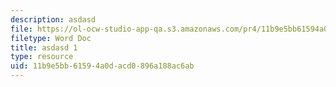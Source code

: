 ```yaml
---
description: asdasd
file: https://ol-ocw-studio-app-qa.s3.amazonaws.com/pr4/11b9e5bb61594a0dacd0896a188ac6ab_riddlenote.png
filetype: Word Doc
title: asdasd 1
type: resource
uid: 11b9e5bb-6159-4a0d-acd0-896a188ac6ab
---
```

